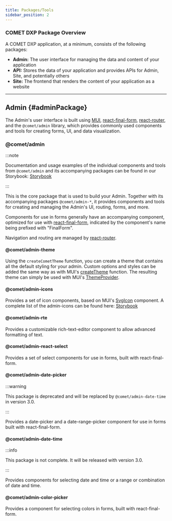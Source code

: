 ```yaml
---
title: Packages/Tools
sidebar_position: 2
---
```


### COMET DXP Package Overview

A COMET DXP application, at a minimum, consists of the following packages:

-   **Admin:** The user interface for managing the data and content of your application
-   **API:** Stores the data of your application and provides APIs for Admin, Site, and potentially others
-   **Site:** The frontend that renders the content of your application as a website

---

## Admin {#adminPackage}

The Admin's user interface is built using [MUI](https://mui.com/), [react-final-form](https://final-form.org/react), [react-router](https://reactrouter.com/), and the `@comet/admin` library, which provides commonly used components and tools for creating forms, UI, and data visualization.

### @comet/admin

:::note

Documentation and usage examples of the individual components and tools from `@comet/admin` and its accompanying packages can be found in our Storybook: [Storybook](https://comet-admin.netlify.app/)

:::

This is the core package that is used to build your Admin. Together with its accompanying packages `@comet/admin-*`, it provides components and tools for creating and managing the Admin's UI, routing, forms, and more.

Components for use in forms generally have an accompanying component, optimized for use with [react-final-form](https://final-form.org/react), indicated by the component's name being prefixed with "FinalForm".

Navigation and routing are managed by [react-router](https://reactrouter.com/).

#### @comet/admin-theme

Using the `createCometTheme` function, you can create a theme that contains all the default styling for your admin. Custom options and styles can be added the same way as with MUI's [createTheme](https://mui.com/material-ui/customization/theming/#api) function. The resulting theme can simply be used with MUI's [ThemeProvider](https://mui.com/material-ui/customization/theming/#theme-provider).

#### @comet/admin-icons

Provides a set of icon components, based on MUI's [SvgIcon](https://mui.com/material-ui/icons/#svgicon) component.
A complete list of the admin-icons can be found here: [Storybook](https://comet-admin.netlify.app/?path=/story/docs-icons-list--page)

<!--TODO: The link will change to “https://comet-admin.netlify.app/?path=/story/docs-icons-all-icons--page“ when merged: -->

#### @comet/admin-rte

Provides a customizable rich-text-editor component to allow advanced formatting of text.

#### @comet/admin-react-select

Provides a set of select components for use in forms, built with react-final-form.

#### @comet/admin-date-picker

:::warning

This package is deprecated and will be replaced by `@comet/admin-date-time` in version 3.0.

:::

Provides a date-picker and a date-range-picker component for use in forms built with react-final-form.

#### @comet/admin-date-time

:::info

This package is not complete. It will be released with version 3.0.

:::

Provides components for selecting date and time or a range or combination of date and time.

#### @comet/admin-color-picker

Provides a component for selecting colors in forms, built with react-final-form.

<!-- ## @comet/blocks-admin

- [ ] @Niko Sams add @comet/api-blocks docs

## @comet/cms-admin

- [ ] @Niko Sams add @comet/cms-admin docs

---

## API {#apiPackage}

### @comet/api-blocks

- [ ] @Niko Sams add @comet/api-blocks docs

### @comet/api-cms

- [ ] @Niko Sams add @comet/api-cms docs

---

## Site {#sitePackage}

- [ ] @Niko Sams add Site docs

---

## Media
- [ ] @Daniel Karnitsch add media docs

---

## Tools

- [ ] @Manuel Blum add Tools Overview

---

## Deployment from Packages

- [ ] @Alexander Kaufmann Deployment von Libraries (Flow, How to)

- [ ] @Alexander Kaufmann Canary releases - Automatisches deployment -->
<!-- TODO: add content -->
